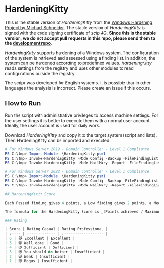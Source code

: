 # HardeningKitty

This is the stable version of _HardeningKitty_ from the [Windows Hardening Project by Michael Schneider](https://github.com/0x6d69636b/windows_hardening). The stable version of _HardeningKitty_ is signed with the code signing certificate of _scip AG_. **Since this is the stable version, we do not accept pull requests in this repo, please send them to the [development repo](https://github.com/0x6d69636b/windows_hardening)**. 

_HardeningKitty_ supports hardening of a Windows system. The configuration of the system is retrieved and assessed using a finding list. In addition, the system can be hardened according to predefined values. _HardeningKitty_ reads settings from the registry and uses other modules to read configurations outside the registry.

The script was developed for English systems. It is possible that in other languages the analysis is incorrect. Please create an issue if this occurs.

## How to Run

Run the script with administrative privileges to access machine settings. For the user settings it is better to execute them with a normal user account. Ideally, the user account is used for daily work.

Download _HardeningKitty_ and copy it to the target system (script and lists). Then HardeningKitty can be imported and executed:

```powershell
# For Windows Server 2019 - Domain Controller - Level 1 Compliance
PS C:\tmp> Import-Module .\HardeningKitty.psm1
PS C:\tmp> Invoke-HardeningKitty -Mode Config -Backup -FileFindingList .\lists\cis_windows_server_2019_1.2.1_domain_controller_l1.csv
PS C:\tmp> Invoke-HardeningKitty -Mode HailMary -Report -FileFindingList .\lists\cis_windows_server_2019_1.2.1_domain_controller_l1.csv

# For Windows Server 2022 - Domain Controller - Level 1 Compliance
PS C:\tmp> Import-Module .\HardeningKitty.psm1
PS C:\tmp> Invoke-HardeningKitty -Mode Config -Backup -FileFindingList .\lists\cis_windows_server_2022_1.2.1_domain_controller_l1.csv
PS C:\tmp> Invoke-HardeningKitty -Mode HailMary -Report -FileFindingList .\lists\cis_windows_server_2022_1.2.1_domain_controller_l1.csv

## HardeningKitty Score

Each Passed finding gives 4 points, a Low finding gives 2 points, a Medium finding gives 1 point and a High Finding gives 0 points.

The formula for the HardeningKitty Score is _(Points achieved / Maximum points) * 5 + 1_.

### Rating

| Score | Rating Casual | Rating Professional |
| :---- | :------------ | :------------------ |
| 6 | 😹 Excellent | Excellent |
| 5 | 😺 Well done | Good |
| 4 | 😼 Sufficient | Sufficient |
| 3 | 😿 You should do better | Insufficient |
| 2 | 🙀 Weak | Insufficient |
| 1 | 😾 Bogus | Insufficient |

